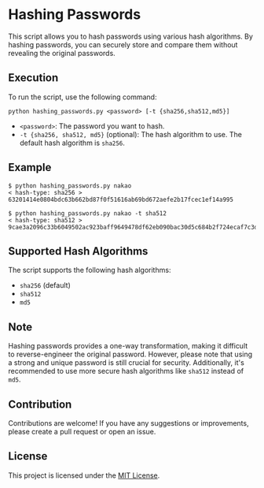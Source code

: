 # Hashing Passwords

This script allows you to hash passwords using various hash algorithms. By hashing passwords, you can securely store and compare them without revealing the original passwords.

## Execution

To run the script, use the following command:

```shell
python hashing_passwords.py <password> [-t {sha256,sha512,md5}]
```

- `<password>`: The password you want to hash.
- `-t {sha256, sha512, md5}` (optional): The hash algorithm to use. The default hash algorithm is `sha256`.

## Example

```shell
$ python hashing_passwords.py nakao
< hash-type: sha256 >
63201414e0804bdc63b662bd87f0f51616ab69bd672aefe2b17fcec1ef14a995
```

```shell
$ python hashing_passwords.py nakao -t sha512
< hash-type: sha512 >
9cae3a2096c33b6049502ac923baff9649478df62eb090bac30d5c684b2f724ecaf7c3d7744ebccb49118d2ab07d615b02a7d170fd6310f815da18e09863841a
```

## Supported Hash Algorithms

The script supports the following hash algorithms:

- `sha256` (default)
- `sha512`
- `md5`

## Note

Hashing passwords provides a one-way transformation, making it difficult to reverse-engineer the original password. However, please note that using a strong and unique password is still crucial for security. Additionally, it's recommended to use more secure hash algorithms like `sha512` instead of `md5`.

## Contribution

Contributions are welcome! If you have any suggestions or improvements, please create a pull request or open an issue.

## License

This project is licensed under the [MIT License](LICENSE).